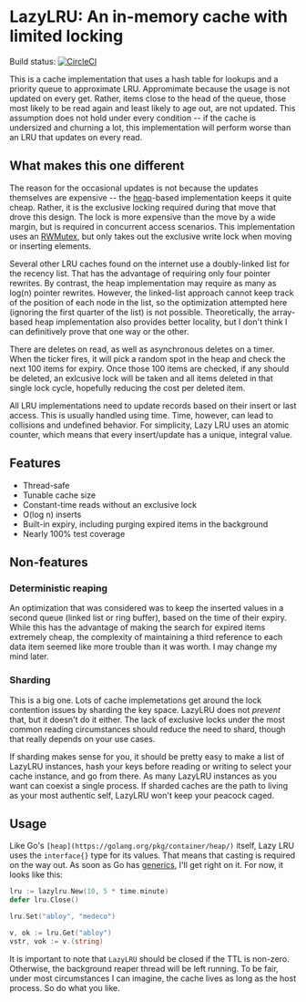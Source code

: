 # LazyLRU: An in-memory cache with limited locking

Build status: [![CircleCI](https://circleci.com/gh/TriggerMail/lazylru.svg?style=svg)](https://circleci.com/gh/TriggerMail/lazylru)

This is a cache implementation that uses a hash table for lookups and a priority queue to approximate LRU. Appromimate because the usage is not updated on every get. Rather, items close to the head of the queue, those most likely to be read again and least likely to age out, are not updated. This assumption does not hold under every condition -- if the cache is undersized and churning a lot, this implementation will perform worse than an LRU that updates on every read.

## What makes this one different

The reason for the occasional updates is not because the updates themselves are expensive -- the [heap](https://golang.org/pkg/container/heap/)-based implementation keeps it quite cheap. Rather, it is the exclusive locking required during that move that drove this design. The lock is more expensive than the move by a wide margin, but is required in concurrent access scenarios. This implementation uses an [RWMutex](https://golang.org/pkg/sync/#RWMutex), but only takes out the exclusive write lock when moving or inserting elements.

Several other LRU caches found on the internet use a doubly-linked list for the recency list. That has the advantage of requiring only four pointer rewrites. By contrast, the heap implementation may require as many as log(n) pointer rewrites. However, the linked-list approach cannot keep track of the position of each node in the list, so the optimization attempted here (ignoring the first quarter of the list) is not possible. Theoretically, the array-based heap implementation also provides better locality, but I don't think I can definitively prove that one way or the other.

There are deletes on read, as well as asynchronous deletes on a timer. When the ticker fires, it will pick a random spot in the heap and check the next 100 items for expiry. Once those 100 items are checked, if any should be deleted, an exlcusive lock will be taken and all items deleted in that single lock cycle, hopefully reducing the cost per deleted item.

All LRU implementations need to update records based on their insert or last access. This is usually handled using time. Time, however, can lead to collisions and undefined behavior. For simplicity, Lazy LRU uses an atomic counter, which means that every insert/update has a unique, integral value.

## Features

* Thread-safe
* Tunable cache size
* Constant-time reads without an exclusive lock
* O(log n) inserts
* Built-in expiry, including purging expired items in the background
* Nearly 100% test coverage

## Non-features

### Deterministic reaping

An optimization that was considered was to keep the inserted values in a second queue (linked list or ring buffer), based on the time of their expiry. While this has the advantage of making the search for expired items extremely cheap, the complexity of maintaining a third reference to each data item seemed like more trouble than it was worth. I may change my mind later.

### Sharding

This is a big one. Lots of cache implemetations get around the lock contention issues by sharding the key space. LazyLRU does not _prevent_ that, but it doesn't do it either. The lack of exclusive locks under the most common reading circumstances should reduce the need to shard, though that really depends on your use cases.

If sharding makes sense for you, it should be pretty easy to make a list of LazyLRU instances, hash your keys before reading or writing to select your cache instance, and go from there. As many LazyLRU instances as you want can coexist a single process. If sharded caches are the path to living as your most authentic self, LazyLRU won't keep your peacock caged.

## Usage

Like Go's `[heap](https://golang.org/pkg/container/heap/)` itself, Lazy LRU uses the `interface{}` type for its values. That means that casting is required on the way out. As soon as Go has [generics](https://go.googlesource.com/proposal/+/master/design/go2draft-contracts.md), I'll get right on it. For now, it looks like this:

```go
lru := lazylru.New(10, 5 * time.minute)
defer lru.Close()

lru.Set("abloy", "medeco")

v, ok := lru.Get("abloy")
vstr, vok := v.(string)
```

It is important to note that `LazyLRU` should be closed if the TTL is non-zero. Otherwise, the background reaper thread will be left running. To be fair, under most circumstances I can imagine, the cache lives as long as the host process. So do what you like.
